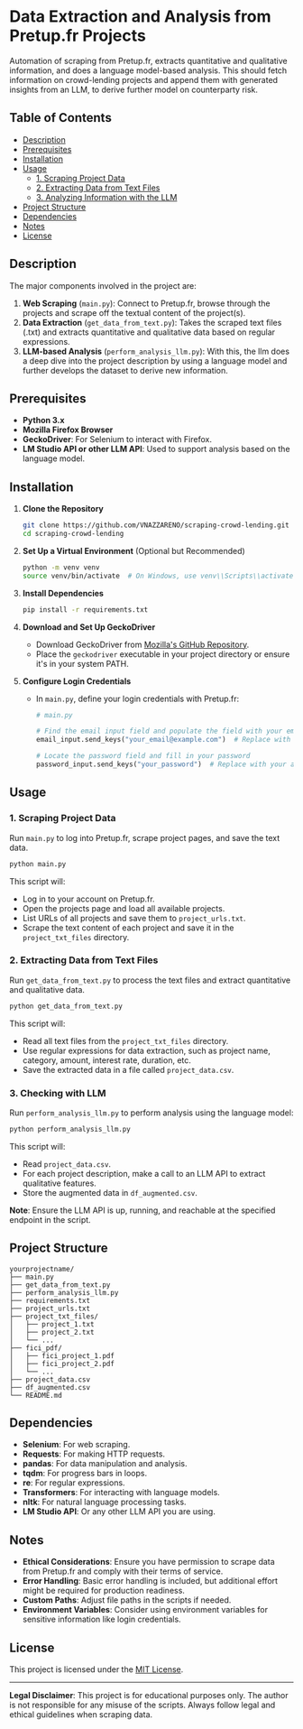 
# Data Extraction and Analysis from Pretup.fr Projects

Automation of scraping from Pretup.fr, extracts quantitative and qualitative information, and does a language model-based analysis. This should fetch information on crowd-lending projects and append them with generated insights from an LLM, to derive further model on counterparty risk.

## Table of Contents

- [Description](#description)
- [Prerequisites](#prerequisites)
- [Installation](#installation)
- [Usage](#usage)
  - [1. Scraping Project Data](#1-scraping-project-data)
  - [2. Extracting Data from Text Files](#2-extracting-data-from-text-files)
  - [3. Analyzing Information with the LLM](#3-analyzing-information-with-the-llm)
- [Project Structure](#project-structure)
- [Dependencies](#dependencies)
- [Notes](#notes)
- [License](#license)

## Description

The major components involved in the project are:

1. **Web Scraping** (`main.py`): Connect to Pretup.fr, browse through the projects and scrape off the textual content of the project(s).
2. **Data Extraction** (`get_data_from_text.py`): Takes the scraped text files (.txt) and extracts quantitative and qualitative data based on regular expressions.
3. **LLM-based Analysis** (`perform_analysis_llm.py`): With this, the llm does a deep dive into the project description by using a language model and further develops the dataset to derive new information.

## Prerequisites

- **Python 3.x**
- **Mozilla Firefox Browser**
- **GeckoDriver**: For Selenium to interact with Firefox.
- **LM Studio API or other LLM API**: Used to support analysis based on the language model.

## Installation

1. **Clone the Repository**

   ```bash
   git clone https://github.com/VNAZZARENO/scraping-crowd-lending.git
   cd scraping-crowd-lending
   ```

2. **Set Up a Virtual Environment** (Optional but Recommended)

   ```bash
   python -m venv venv
   source venv/bin/activate  # On Windows, use venv\\Scripts\\activate
   ```

3. **Install Dependencies**

   ```bash
   pip install -r requirements.txt
   ```

4. **Download and Set Up GeckoDriver**

   - Download GeckoDriver from [Mozilla's GitHub Repository](https://github.com/mozilla/geckodriver/releases).
   - Place the `geckodriver` executable in your project directory or ensure it's in your system PATH.

5. **Configure Login Credentials**

   - In `main.py`, define your login credentials with Pretup.fr:

     ```python
     # main.py

     # Find the email input field and populate the field with your email
     email_input.send_keys("your_email@example.com")  # Replace with your actual email

     # Locate the password field and fill in your password
     password_input.send_keys("your_password")  # Replace with your actual password
     ```

## Usage

### 1. Scraping Project Data

Run `main.py` to log into Pretup.fr, scrape project pages, and save the text data.

```bash
python main.py
```

This script will:

- Log in to your account on Pretup.fr.
- Open the projects page and load all available projects.
- List URLs of all projects and save them to `project_urls.txt`.
- Scrape the text content of each project and save it in the `project_txt_files` directory.

### 2. Extracting Data from Text Files

Run `get_data_from_text.py` to process the text files and extract quantitative and qualitative data.

```bash
python get_data_from_text.py
```

This script will:

- Read all text files from the `project_txt_files` directory.
- Use regular expressions for data extraction, such as project name, category, amount, interest rate, duration, etc.
- Save the extracted data in a file called `project_data.csv`.

### 3. Checking with LLM

Run `perform_analysis_llm.py` to perform analysis using the language model:

```bash
python perform_analysis_llm.py
```

This script will:

- Read `project_data.csv`.
- For each project description, make a call to an LLM API to extract qualitative features.
- Store the augmented data in `df_augmented.csv`.

**Note**: Ensure the LLM API is up, running, and reachable at the specified endpoint in the script.

## Project Structure

```
yourprojectname/
├── main.py
├── get_data_from_text.py
├── perform_analysis_llm.py
├── requirements.txt
├── project_urls.txt
├── project_txt_files/
│   ├── project_1.txt
│   ├── project_2.txt
│   └── ...
├── fici_pdf/
│   ├── fici_project_1.pdf
│   ├── fici_project_2.pdf
│   └── ...
├── project_data.csv
├── df_augmented.csv
└── README.md
```

## Dependencies

- **Selenium**: For web scraping.
- **Requests**: For making HTTP requests.
- **pandas**: For data manipulation and analysis.
- **tqdm**: For progress bars in loops.
- **re**: For regular expressions.
- **Transformers**: For interacting with language models.
- **nltk**: For natural language processing tasks.
- **LM Studio API**: Or any other LLM API you are using.

## Notes

- **Ethical Considerations**: Ensure you have permission to scrape data from Pretup.fr and comply with their terms of service.
- **Error Handling**: Basic error handling is included, but additional effort might be required for production readiness.
- **Custom Paths**: Adjust file paths in the scripts if needed.
- **Environment Variables**: Consider using environment variables for sensitive information like login credentials.

## License

This project is licensed under the [MIT License](LICENSE).

---

**Legal Disclaimer**: This project is for educational purposes only. The author is not responsible for any misuse of the scripts. Always follow legal and ethical guidelines when scraping data.
